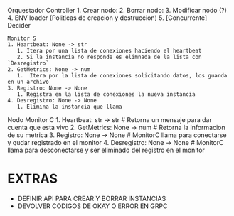 
Orquestador
    Controller
    1. Crear nodo: 
    2. Borrar nodo: 
    3. Modificar nodo (?)
    4. ENV loader (Politicas de creacion y destruccion)
    5. [Concurrente] Decider


    Monitor S
    1. Heartbeat: None -> str 
       1. Itera por una lista de conexiones haciendo el heartbeat
       2. Si la instancia no responde es elimnada de la lista con `Desregistro`
    2. GetMetrics: None -> num 
       1.  Itera por la lista de conexiones solicitando datos, los guarda en un archivo
    3. Registro: None -> None
       1. Registra en la lista de conexiones la nueva instancia
    4. Desregistro: None -> None 
       1. Elimina la instancia que llama

Nodo
    Monitor C
    1. Heartbeat: str -> str # Retorna un mensaje para dar cuenta que esta vivo
    2. GetMetrics: None -> num # Retorna la informacion de su metrica
    3. Registro: None -> None # MonitorC llama para conectarse y qudar registrado en el monitor
    4. Desregistro: None -> None # MonitorC llama para desconectarse y ser eliminado del registro en el monitor


# EXTRAS
- DEFINIR API PARA CREAR Y BORRAR INSTANCIAS
- DEVOLVER CODIGOS DE OKAY O ERROR EN GRPC









